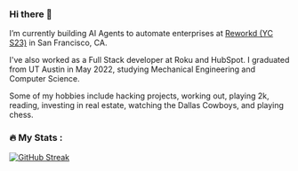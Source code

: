 ### Hi there 👋

I’m currently building AI Agents to automate enterprises at [Reworkd (YC S23)](https://reworkd.ai/) in San Francisco, CA.

I've also worked as a Full Stack developer at Roku and HubSpot. I graduated from UT Austin in May 2022, studying Mechanical Engineering and Computer Science.

Some of my hobbies include hacking projects, working out, playing 2k, reading, investing in real estate, watching the Dallas Cowboys, and playing chess.

### :fire: My Stats :
[![GitHub Streak](https://github-readme-streak-stats.herokuapp.com?user=shahrishabh7&theme=light)](https://git.io/streak-stats)
